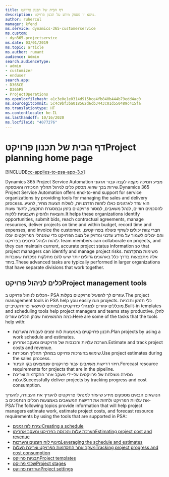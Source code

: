```yaml
---
title: דף הבית של תכנון פרויקט
description: נושא זו מספק מידע על תכנון פרויקט.
author: ruhercul
manager: kfend
ms.service: dynamics-365-customerservice
ms.custom:
- dyn365-projectservice
ms.date: 03/01/2019
ms.topic: article
ms.author: rumant
audience: Admin
search.audienceType:
- admin
- customizer
- enduser
search.app:
- D365CE
- D365PS
- ProjectOperations
ms.openlocfilehash: a1c3e0e1e0314d915bce4fb840b444b79edd4ac0
ms.sourcegitcommit: 5c4c9bf3ba018562d6cb3443c01d550489c415fa
ms.translationtype: HT
ms.contentlocale: he-IL
ms.lasthandoff: 10/16/2020
ms.locfileid: "4077276"
---
```

# <a name="project-planning-home-page"></a><span data-ttu-id="92732-103">דף הבית של תכנון פרויקט</span><span class="sxs-lookup"><span data-stu-id="92732-103">Project planning home page</span></span>

[!INCLUDE[cc-applies-to-psa-app-3.x](../includes/cc-applies-to-psa-app-3x.md)]

<span data-ttu-id="92732-104">Dynamics 365 Project Service Automation מציע תמיכה מקצה לקצה עבור ארגוני שירות בכך שהוא מספק כלים לניהול תהליך המכירה והאספקה.</span><span class="sxs-lookup"><span data-stu-id="92732-104">Dynamics 365 Project Service Automation offers end-to-end support for service organizations by providing tools for managing the sales and delivery process.</span></span> <span data-ttu-id="92732-105">הוא עוזר לארגונים כאלו לזהות הזדמנויות, לשלוח הצעות מחיר, להגיע להסכמים חוזיים, לנהל משאבים, למסור פרויקטים בזמן ובמסגרת התקציב, לתעד שעות והוצאות ולהפיק חשבוניות ללקוח.</span><span class="sxs-lookup"><span data-stu-id="92732-105">It helps these organizations identify opportunities, submit bids, reach contractual agreements, manage resources, deliver projects on time and within budget, record time and expenses, and invoice the customer.</span></span> <span data-ttu-id="92732-106">חברי צוות יכולים לשתף פעולה בפרויקטים, והם יכולים לשמור על מידע עדכני ומדויק על מצב הפרויקט כדי שמנהלי הפרויקטים יוכלו לזהות ולנהל סיכונים בפרויקט.</span><span class="sxs-lookup"><span data-stu-id="92732-106">Team members can collaborate on projects, and they can maintain current, accurate project status information so that project managers can identify and manage project risks.</span></span> <span data-ttu-id="92732-107">משימות מתקדמות אלה מתבצעות בדרך כלל בארגונים גדולים יותר שיש להם מחלקות נפקדות שעובדות ביחד.</span><span class="sxs-lookup"><span data-stu-id="92732-107">These advanced tasks are typically performed in larger organizations that have separate divisions that work together.</span></span>

## <a name="project-management-tools"></a><span data-ttu-id="92732-108">כלים לניהול פרויקט</span><span class="sxs-lookup"><span data-stu-id="92732-108">Project management tools</span></span>

<span data-ttu-id="92732-109">הכלים לניהול פרויקט ב- PSA עוזרים לך להפעיל פרויקטים בקלות.</span><span class="sxs-lookup"><span data-stu-id="92732-109">The project management tools in PSA help you easily run projects.</span></span> <span data-ttu-id="92732-110">כלי תזמון ותבניות מוכללים עוזרים למנהלי פרויקטים ולצוותים להישאר פרודוקטיביים.</span><span class="sxs-lookup"><span data-stu-id="92732-110">Built-in templates and scheduling tools help project managers and teams stay productive.</span></span> <span data-ttu-id="92732-111">להלן כמה מהמשימות שבהן הכלים עוזרים:</span><span class="sxs-lookup"><span data-stu-id="92732-111">Here are some of the tasks that the tools help with:</span></span>

- <span data-ttu-id="92732-112">תכנון פרויקטים באמצעות לוח זמנים לעבודה והערכות.</span><span class="sxs-lookup"><span data-stu-id="92732-112">Plan projects by using a work schedule and estimates.</span></span>
- <span data-ttu-id="92732-113">הערכת עלויות והכנסות של פרויקטים ומעקב אחריהן.</span><span class="sxs-lookup"><span data-stu-id="92732-113">Estimate and track project costs and revenue.</span></span>
- <span data-ttu-id="92732-114">שימוש בהערכות פרויקט במהלך תהליך המכירות.</span><span class="sxs-lookup"><span data-stu-id="92732-114">Use project estimates during the sales process.</span></span>
- <span data-ttu-id="92732-115">חיזוי דרישות משאבים עבור פרויקטים שנמצאים בקו הצינור.</span><span class="sxs-lookup"><span data-stu-id="92732-115">Forecast resource requirements for projects that are in the pipeline.</span></span>
- <span data-ttu-id="92732-116">מסירה מוצלחת של פרויקטים על-ידי מעקב אחר התקדמות וצריכת עלות.</span><span class="sxs-lookup"><span data-stu-id="92732-116">Successfully deliver projects by tracking progress and cost consumption.</span></span>

<span data-ttu-id="92732-117">הנושאים הבאים מספקים מידע שיעזור למנהלי פרויקטים להעריך את העבודה, להעריך את עלויות הפרויקט ולחזות את דרישות המשאבים באמצעות הכלים הנתמכים ב- PSA:</span><span class="sxs-lookup"><span data-stu-id="92732-117">The following topics provide information that will help project managers estimate work, estimate project costs, and forecast resource requirements by using the tools that are supported in PSA:</span></span>

- [<span data-ttu-id="92732-118">יצירת לוח זמנים</span><span class="sxs-lookup"><span data-stu-id="92732-118">Creating a schedule</span></span>](project-creating.md)
- [<span data-ttu-id="92732-119">הערכת עלות והכנסה בפרויקט ומעקב אחריהן</span><span class="sxs-lookup"><span data-stu-id="92732-119">Estimating project cost and revenue</span></span>](project-estimating.md)
- [<span data-ttu-id="92732-120">מינוף לוח הזמנים והערכות</span><span class="sxs-lookup"><span data-stu-id="92732-120">Leveraging the schedule and estimates</span></span>](project-leveraging.md)
- [<span data-ttu-id="92732-121">מעקב אחר התקדמות הפרויקט וצריכת העלות</span><span class="sxs-lookup"><span data-stu-id="92732-121">Tracking project progress and cost consumption</span></span>](project-tracking.md)
- [<span data-ttu-id="92732-122">תבניות פרויקט</span><span class="sxs-lookup"><span data-stu-id="92732-122">Project templates</span></span>](project-templates.md)
- [<span data-ttu-id="92732-123">שלבי פרויקט</span><span class="sxs-lookup"><span data-stu-id="92732-123">Project stages</span></span>](project-stages.md)
- [<span data-ttu-id="92732-124">הגדרות פרויקט</span><span class="sxs-lookup"><span data-stu-id="92732-124">Project settings</span></span>](project-settings.md)
